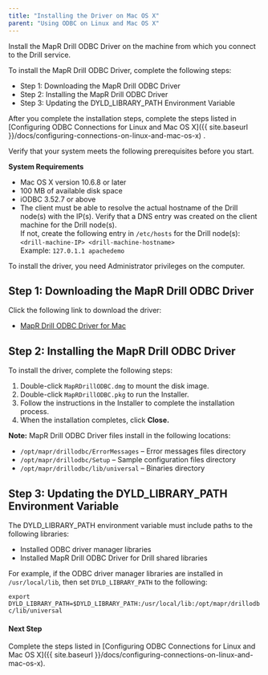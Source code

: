 ```yaml
---
title: "Installing the Driver on Mac OS X"
parent: "Using ODBC on Linux and Mac OS X"
---
```

Install the MapR Drill ODBC Driver on the machine from which you connect to
the Drill service.

To install the MapR Drill ODBC Driver, complete the following steps:

  * Step 1: Downloading the MapR Drill ODBC Driver 
  * Step 2: Installing the MapR Drill ODBC Driver 
  * Step 3: Updating the DYLD_LIBRARY_PATH Environment Variable

After you complete the installation steps, complete the steps listed in
[Configuring ODBC Connections for Linux and Mac OS X]({{ site.baseurl }}/docs/configuring-connections-on-linux-and-mac-os-x)
.

Verify that your system meets the following prerequisites before you start.

**System Requirements**

  * Mac OS X version 10.6.8 or later
  * 100 MB of available disk space
  * iODBC 3.52.7 or above
  * The client must be able to resolve the actual hostname of the Drill node(s) with the IP(s). Verify that a DNS entry was created on the client machine for the Drill node(s).   
If not, create the following entry in `/etc/hosts` for the Drill node(s):  
`<drill-machine-IP> <drill-machine-hostname>`  
Example: `127.0.1.1 apachedemo`

To install the driver, you need Administrator privileges on the computer.

## Step 1: Downloading the MapR Drill ODBC Driver

Click the following link to download the driver:

  * [MapR Drill ODBC Driver for Mac](http://package.mapr.com/tools/MapR-ODBC/MapR_Drill/MapRDrill_odbc_v0.08.1.0618/MapRDrillODBC_DriverOnly.dmg)

## Step 2: Installing the MapR Drill ODBC Driver

To install the driver, complete the following steps:

  1. Double-click `MapRDrillODBC.dmg` to mount the disk image.
  2. Double-click `MapRDrillODBC.pkg` to run the Installer.
  3. Follow the instructions in the Installer to complete the installation process.
  4. When the installation completes, click **Close.**

**Note:** MapR Drill ODBC Driver files install in the following locations:

  * `/opt/mapr/drillodbc/ErrorMessages` – Error messages files directory
  * `/opt/mapr/drillodbc/Setup` – Sample configuration files directory
  * `/opt/mapr/drillodbc/lib/universal` – Binaries directory

## Step 3: Updating the DYLD_LIBRARY_PATH Environment Variable

The DYLD_LIBRARY_PATH environment variable must include paths to the following
libraries:

  * Installed ODBC driver manager libraries
  * Installed MapR Drill ODBC Driver for Drill shared libraries

For example, if the ODBC driver manager libraries are installed in
`/usr/local/lib`, then set `DYLD_LIBRARY_PATH` to the following:

`export DYLD_LIBRARY_PATH=$DYLD_LIBRARY_PATH:/usr/local/lib:/opt/mapr/drillodb
c/lib/universal`

#### Next Step

Complete the steps listed in [Configuring ODBC Connections for Linux and Mac
OS X]({{ site.baseurl }}/docs/configuring-connections-on-linux-and-mac-os-x).
